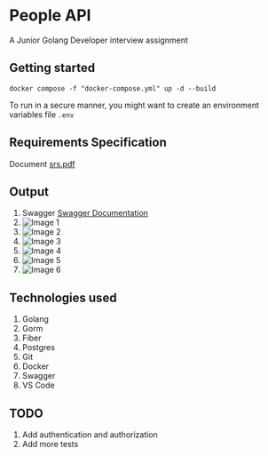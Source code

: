# People API

A Junior Golang Developer interview assignment

## Getting started

`docker compose -f "docker-compose.yml" up -d --build`

To run in a secure manner, you might want to create an environment variables file `.env`

## Requirements Specification

Document [srs.pdf](./files/srs.pdf)

## Output

1. Swagger [Swagger Documentation](./src/docs/swagger.json)
2. ![Image 1](./files/1.png)
3. ![Image 2](./files/2.png)
4. ![Image 3](./files/3.png)
5. ![Image 4](./files/4.png)
6. ![Image 5](./files/5.png)
7. ![Image 6](./files/6.png)

## Technologies used

1. Golang
2. Gorm
3. Fiber
4. Postgres
5. Git
6. Docker
7. Swagger
8. VS Code

## TODO

1. Add authentication and authorization
2. Add more tests
